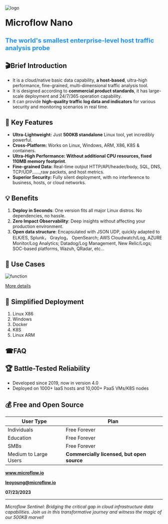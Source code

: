 <img src="https://raw.githubusercontent.com/MicroflowSentinel/microflow.sentinel/blob/main/github_microflow.png?raw=true" alt="logo" style="float:left; margin-right:10px;" />

  

# Microflow Nano

  

<h2 style="font-size: 20px;color: #1E90FF;">The world's smallest enterprise-level host traffic analysis probe</h3>  
  

  

## 🎬Brief Introduction

- It is a cloud/native basic data capability, **a host-based**, ultra-high performance, fine-grained, multi-dimensional traffic analysis tool.
- It is designed according to **commercial product standards**, it has large-scale deployment and 24/7/365 operation capability. 
- It can provide **high-quality traffic log data and indicators** for various security and monitoring scenarios in real time.



## 🚀 Key Features

- **Ultra-Lightweight:** Just **500KB standalone** Linux tool, yet incredibly powerful.
- **Cross-Platform:** Works on Linux, Windows, ARM, X86, K8S & containers.
- **Ultra-High Performance: Without additional CPU resources, fixed 110MB memory footprint**.
- **Fine-grained Data:** Real-time output HTTP/API/header/body, SQL, DNS, TCP/UDP......,raw packets, and host metrics.
- **Superior Security:** Fully silent deployment, with no interference to business, hosts, or cloud networks.



## 💡 Benefits

1. **Deploy in Seconds**: One version fits all major Linux distros. No dependencies, no hassle.
2. **Zero Impact Observability**: Deep insights without affecting your production environment.
3. **Open data structure**: Encapsulated with JSON UDP, quickly adapted to ELK/ES, Splunk， Graylog， OpenSearch; AWS Cloudwatch/Log, AZURE Monitor/Log Analytics; Datadog/Log Management, New Relic/Logs; SOC-based platforms, Wazuh, QRadar, etc...



## 🎯 Use Cases

![function](https://raw.githubusercontent.com/MicroflowSentinel/microflow.sentinel/blob/main/microflow_function_W.png?raw=true)

[More details](https://raw.githubusercontent.com/MicroflowSentinel/microflow.sentinel/blob/56fdb420d6b9afc0e089533ad05fa0735d72d28c/Where%20Microflow%20Sentinel%20Shines.md)



## 🚦 Simplified Deployment

1. Linux X86
2. Windows
3. Docker
4. K8S
5. Linux ARM



## ☎FAQ





## 🏆 Battle-Tested Reliability

- Developed since 2019, now in version 4.0
- Deployed on 1000+ IaaS hosts and 10,000+ PaaS VMs/K8S nodes



## 💰 Free and Open Source

| User Type             | Plan                                       |
| --------------------- | ------------------------------------------ |
| Individuals           | Free Forever                               |
| Education             | Free Forever                               |
| SMBs                  | Free Forever                               |
| Medium to Large Users | **Commercially licensed, but open source** |





**www.microflow.io**

**leoyoung@microflow.io**

**07/23/2023**



---

*Microflow Sentinel: Bridging the critical gap in cloud infrastructure data capabilities. Join us in this transformative journey and witness the magic of our 500KB marvel!*
